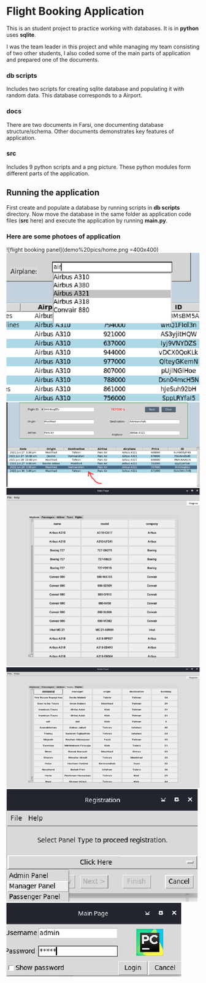 # Flight Booking Application
This is an student project to practice working with databases. It is in **python** uses **sqlite**.

I was the team leader in this project and while managing my team consisting of two other students, I also coded some of the main parts of application and prepared one of the documents.

### db scripts
Includes two scripts for creating sqlite database and populating it with random data. This database corresponds to a Airport.

### docs
There are two documents in Farsi, one documenting database structure/schema. Other documents demonstrates key features of application.

### src
Includes 9 python scripts and a png picture. These python modules form different parts of the application.

## Running the application
First create and populate a database by running scripts in **db scripts** directory. Now move the database in the same folder as application code files (**src** here) and execute the application by running **main.py**.

### Here are some photoes of application 
![flight booking panel](demo%20pics/home.png =400x400)
![auto suggestion and filtering when typing inside fields](demo%20pics/autosuggest.png)
![auto fill all field when selecting a flight](demo%20pics/flight%20select.png)
![manager panel displays registered airplanes](demo%20pics/main.png)
![manager panel displays registered tour companies](demo%20pics/main2.png)
![panel selecting menu](demo%20pics/panel.png)
![requires password to access admin panel](demo%20pics/pass.png)

